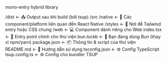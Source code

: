 mono-entry hybrid library


/dist               ← 📤 Output sau khi build (bởi tsup)
/src
  /native           ← 📱 Các component/platform liên quan đến React Native
  /styles           ← 🎨 Nơi để Tailwind entry hoặc CSS chung
  /web              ← 💻 Component dành riêng cho Web
  index.tsx         ← 🧩 Entry point chính cho thư viện
bun.lockb           ← 🧰 Bạn đang dùng Bun (thay vì npm/yarn)
package.json        ← 📦 Thông tin & script của thư viện
README.md           ← 📖 Hướng dẫn sử dụng
tsconfig.json       ← ⚙️ Config TypeScript
tsup.config.ts      ← ⚙️ Config cho bundler TSUP